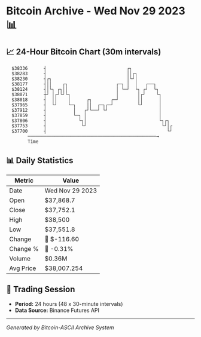 # Bitcoin Archive - Wed Nov 29 2023 📊

## 📈 24-Hour Bitcoin Chart (30m intervals)

```
  $38336      ┤                              ┌┐                
  $38283      ┤                              ││┌┐              
  $38230      ┤┌┐                            │└┘│              
  $38177      ┤││    ┌┐                  ┌─┐ │  │   ┌──┐       
  $38124      ┤│└┐ ┌┐││                  │ └─┘  └┐ ┌┘  └┐      
  $38071      ┼┘ │┌┘└┘└┐                 │       │┌┘    └┐     
  $38018      ┤  ││    │      ┌┐       ┌─┘       ││      │     
  $37965      ┤  └┘    └─┐    ││  ┌─┐┌─┘         └┘      │     
  $37912      ┤          │   ┌┘└──┘ └┘                   │     
  $37859      ┤          └─┐ │                           │     
  $37806      ┤            └┐│                           └┐┌┐  
  $37753      ┤             └┘                            └┘│┌ 
  $37700      ┤                                             └┘ 
        ────────────────────────────────────────────────→
        Time
```

## 📊 Daily Statistics

| Metric | Value |
|--------|-------|
| Date | Wed Nov 29 2023 |
| Open | $37,868.7 |
| Close | $37,752.1 |
| High | $38,500 |
| Low | $37,551.8 |
| Change | 🔴 $-116.60 |
| Change % | 🔴 -0.31% |
| Volume | $0.36M |
| Avg Price | $38,007.254 |

## 📅 Trading Session

- **Period:** 24 hours (48 x 30-minute intervals)
- **Data Source:** Binance Futures API

---
*Generated by Bitcoin-ASCII Archive System*

